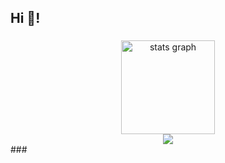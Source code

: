 <h2 align="left">Hi 👋!</h2>

###
  <div align="center">
  <img src="https://github-readme-stats.vercel.app/api?username=dxb3l&hide_title=false&hide_rank=false&show_icons=true&include_all_commits=true&count_private=true&disable_animations=false&theme=dark&locale=en&hide_border=false" height="150" alt="stats graph"  />
</div>
  <div align="center">
<img src="https://media1.tenor.com/m/X7w75cbyTBkAAAAC/sematary-i-cant-wait-to-die.gif"  />
</div>
###

